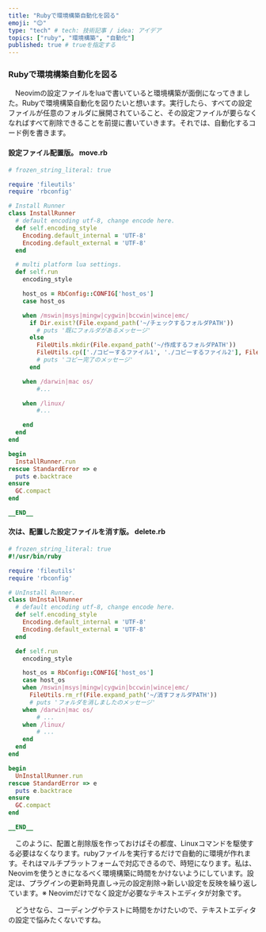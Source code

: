 ```yaml
---
title: "Rubyで環境構築自動化を図る"
emoji: "😊"
type: "tech" # tech: 技術記事 / idea: アイデア
topics: ["ruby", "環境構築", "自動化"]
published: true # trueを指定する
---
```


### Rubyで環境構築自動化を図る

　Neovimの設定ファイルをluaで書いていると環境構築が面倒になってきました。Rubyで環境構築自動化を図りたいと想います。実行したら、すべての設定ファイルが任意のフォルダに展開されていること、その設定ファイルが要らなくなればすべて削除できることを前提に書いていきます。それでは、自動化するコード例を書きます。

#### 設定ファイル配置版。 move.rb

```ruby
# frozen_string_literal: true

require 'fileutils'
require 'rbconfig'

# Install Runner
class InstallRunner
  # default encoding utf-8, change encode here.
  def self.encoding_style
    Encoding.default_internal = 'UTF-8'
    Encoding.default_external = 'UTF-8'
  end

  # multi platform lua settings.
  def self.run
    encoding_style

    host_os = RbConfig::CONFIG['host_os']
    case host_os

    when /mswin|msys|mingw|cygwin|bccwin|wince|emc/
      if Dir.exist?(File.expand_path('~/チェックするフォルダPATH'))
        # puts '既にフォルダがあるメッセージ'
      else
        FileUtils.mkdir(File.expand_path('~/作成するフォルダPATH'))
        FileUtils.cp(['./コピーするファイル1', './コピーするファイル2'], File.expand_path('~/コピー先フォルダPATH'))
        # puts 'コピー完了のメッセージ'
      end

    when /darwin|mac os/
        #...

    when /linux/
        #...

    end
  end
end

begin
  InstallRunner.run
rescue StandardError => e
  puts e.backtrace
ensure
  GC.compact
end

__END__

```

#### 次は、配置した設定ファイルを消す版。 delete.rb

```ruby
# frozen_string_literal: true
#!/usr/bin/ruby

require 'fileutils'
require 'rbconfig'

# UnInstall Runner.
class UnInstallRunner
  # default encoding utf-8, change encode here.
  def self.encoding_style
    Encoding.default_internal = 'UTF-8'
    Encoding.default_external = 'UTF-8'
  end

  def self.run
    encoding_style

    host_os = RbConfig::CONFIG['host_os']
    case host_os
    when /mswin|msys|mingw|cygwin|bccwin|wince|emc/
      FileUtils.rm_rf(File.expand_path('~/消すフォルダPATH'))
      # puts 'フォルダを消しましたのメッセージ'
    when /darwin|mac os/
        # ...
    when /linux/
        # ...
    end
  end
end

begin
  UnInstallRunner.run
rescue StandardError => e
  puts e.backtrace
ensure
  GC.compact
end

__END__

```

　このように、配置と削除版を作っておけばその都度、Linuxコマンドを駆使する必要はなくなります。rubyファイルを実行するだけで自動的に環境が作れます。それはマルチプラットフォームで対応できるので、時短になります。私は、Neovimを使うときになるべく環境構築に時間をかけないようにしています。設定は、プラグインの更新時見直し→元の設定削除→新しい設定を反映を繰り返しています。※ Neovimだけでなく設定が必要なテキストエディタが対象です。

　どうせなら、コーディングやテストに時間をかけたいので、テキストエディタの設定で悩みたくないですね。

